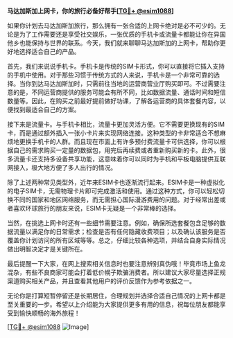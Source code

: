 **马达加斯加上网卡，你的旅行必备好帮手[[TG💪+ @esim1088](https://t.me/s/esim1088)]**

如果你计划去马达加斯加旅行，那么拥有一张合适的上网卡绝对是必不可少的。无论是为了工作需要还是享受社交娱乐，一张优质的手机卡或流量卡都能让你在异国他乡也能保持与世界的联系。今天，我们就来聊聊马达加斯加的上网卡，帮助你更好地选择适合自己的产品。

首先，我们来说说手机卡。手机卡是传统的SIM卡形式，你可以直接将它插入支持的手机中使用。对于那些习惯于传统方式的人来说，手机卡是一个非常可靠的选择。当你到达马达加斯加时，只需前往当地的运营商营业厅购买即可。不过需要注意的是，不同运营商提供的服务可能会有所不同，比如数据流量、通话时间和短信数量等。因此，在购买之前最好提前做好功课，了解各运营商的具体套餐内容，以便找到最适合自己的方案。

接下来是流量卡。与手机卡相比，流量卡更加灵活方便。它不需要更换现有的SIM卡，而是通过额外插入一张小卡片来实现网络连接。这种类型的卡非常适合不想麻烦地更换手机卡的人群。而且现在市面上有许多预付费流量卡可供选择，你可以根据自己的需求购买一定量的数据包，用完后再续费或者重新购买新的卡。此外，很多流量卡还支持多设备共享功能，这意味着你可以同时为手机和平板电脑提供互联网接入，极大地方便了多人出行的情况。

除了上述两种常见类型外，近年来ESIM卡也逐渐流行起来。ESIM卡是一种虚拟化的电子SIM卡，无需物理卡片即可完成激活和使用。通过这种方式，你可以轻松切换不同的国家和地区网络服务，而无需担心国际漫游费用的问题。对于经常出差或者喜欢环球旅行的朋友来说，ESIM卡无疑是一个非常棒的选择。

当然，在挑选上网卡时还有一些细节需要注意。例如，确保所选套餐包含足够的数据流量以满足你的日常需求；检查是否有任何隐藏收费项目；以及确认该服务是否覆盖你计划访问的所有区域等等。总之，仔细比较各种选项，并结合自身实际情况做出明智决定才是关键所在。

最后提醒一下大家，在网上搜索相关信息时也要注意辨别真伪哦！毕竟市场上鱼龙混杂，有些不良商家可能会打着低价幌子欺骗消费者。所以建议大家尽量选择正规渠道购买相关产品，并且查看其他用户的评价反馈作为参考依据之一。

无论你是打算短暂停留还是长期居住，合理规划并选择合适自己情况的上网卡都是至关重要的一步。希望以上介绍能为大家提供更多有用的信息，祝每位朋友都能享受到愉快顺畅的海外旅程！

[[TG💪+ @esim1088](https://t.me/s/esim1088) ![Image](https://i.postimg.cc/4NQfJmqS/Snipaste-2025-05-13-00-14-12.png)]